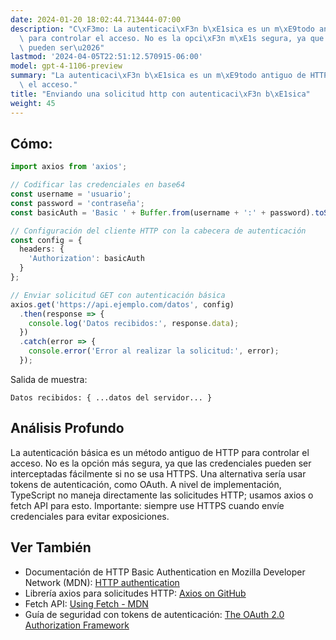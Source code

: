 ```yaml
---
date: 2024-01-20 18:02:44.713444-07:00
description: "C\xF3mo: La autenticaci\xF3n b\xE1sica es un m\xE9todo antiguo de HTTP\
  \ para controlar el acceso. No es la opci\xF3n m\xE1s segura, ya que las credenciales\
  \ pueden ser\u2026"
lastmod: '2024-04-05T22:51:12.570915-06:00'
model: gpt-4-1106-preview
summary: "La autenticaci\xF3n b\xE1sica es un m\xE9todo antiguo de HTTP para controlar\
  \ el acceso."
title: "Enviando una solicitud http con autenticaci\xF3n b\xE1sica"
weight: 45
---
```


## Cómo:
```TypeScript
import axios from 'axios';

// Codificar las credenciales en base64
const username = 'usuario';
const password = 'contraseña';
const basicAuth = 'Basic ' + Buffer.from(username + ':' + password).toString('base64');

// Configuración del cliente HTTP con la cabecera de autenticación
const config = {
  headers: {
    'Authorization': basicAuth
  }
};

// Enviar solicitud GET con autenticación básica
axios.get('https://api.ejemplo.com/datos', config)
  .then(response => {
    console.log('Datos recibidos:', response.data);
  })
  .catch(error => {
    console.error('Error al realizar la solicitud:', error);
  });
```

Salida de muestra:

```
Datos recibidos: { ...datos del servidor... }
```

## Análisis Profundo
La autenticación básica es un método antiguo de HTTP para controlar el acceso. No es la opción más segura, ya que las credenciales pueden ser interceptadas fácilmente si no se usa HTTPS. Una alternativa sería usar tokens de autenticación, como OAuth. A nivel de implementación, TypeScript no maneja directamente las solicitudes HTTP; usamos axios o fetch API para esto. Importante: siempre use HTTPS cuando envíe credenciales para evitar exposiciones.

## Ver También
- Documentación de HTTP Basic Authentication en Mozilla Developer Network (MDN): [HTTP authentication](https://developer.mozilla.org/en-US/docs/Web/HTTP/Authentication)
- Librería axios para solicitudes HTTP: [Axios on GitHub](https://github.com/axios/axios)
- Fetch API: [Using Fetch - MDN](https://developer.mozilla.org/en-US/docs/Web/API/Fetch_API/Using_Fetch)
- Guía de seguridad con tokens de autenticación: [The OAuth 2.0 Authorization Framework](https://oauth.net/2/)
